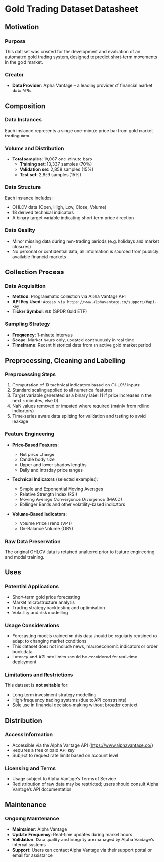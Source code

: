 # Gold Trading Dataset Datasheet

## Motivation

### Purpose
This dataset was created for the development and evaluation of an automated gold trading system, designed to predict short-term movements in the gold market.

### Creator 
- **Data Provider**: Alpha Vantage – a leading provider of financial market data APIs  

## Composition

### Data Instances
Each instance represents a single one-minute price bar from gold market trading data.

### Volume and Distribution
- **Total samples**: 19,067 one-minute bars  
  - **Training set**: 13,337 samples (70%)  
  - **Validation set**: 2,858 samples (15%)  
  - **Test set**: 2,859 samples (15%)

### Data Structure
Each instance includes:
- OHLCV data (Open, High, Low, Close, Volume)
- 18 derived technical indicators
- A binary target variable indicating short-term price direction

### Data Quality
- Minor missing data during non-trading periods (e.g. holidays and market closures)
- No personal or confidential data; all information is sourced from publicly available financial markets

## Collection Process

### Data Acquisition
- **Method**: Programmatic collection via Alpha Vantage API  
- **API Key Used**: `Access via https://www.alphavantage.co/support/#api-key`  
- **Ticker Symbol**: `GLD` (SPDR Gold ETF)

### Sampling Strategy
- **Frequency**: 1-minute intervals  
- **Scope**: Market hours only, updated continuously in real time  
- **Timeframe**: Recent historical data from an active gold market period

## Preprocessing, Cleaning and Labelling

### Preprocessing Steps
1. Computation of 18 technical indicators based on OHLCV inputs
2. Standard scaling applied to all numerical features
3. Target variable generated as a binary label (1 if price increases in the next 5 minutes, else 0)
4. NaN values removed or imputed where required (mainly from rolling indicators)
5. Time-series aware data splitting for validation and testing to avoid leakage

### Feature Engineering

- **Price-Based Features**:  
  - Net price change  
  - Candle body size  
  - Upper and lower shadow lengths  
  - Daily and intraday price ranges  

- **Technical Indicators** (selected examples):  
  - Simple and Exponential Moving Averages  
  - Relative Strength Index (RSI)  
  - Moving Average Convergence Divergence (MACD)  
  - Bollinger Bands and other volatility-based indicators  

- **Volume-Based Indicators**:  
  - Volume Price Trend (VPT)  
  - On-Balance Volume (OBV)

### Raw Data Preservation
The original OHLCV data is retained unaltered prior to feature engineering and model training.

## Uses

### Potential Applications
- Short-term gold price forecasting
- Market microstructure analysis
- Trading strategy backtesting and optimisation
- Volatility and risk modelling

### Usage Considerations
- Forecasting models trained on this data should be regularly retrained to adapt to changing market conditions
- This dataset does not include news, macroeconomic indicators or order book data
- Latency and API rate limits should be considered for real-time deployment

### Limitations and Restrictions
This dataset is **not suitable** for:
- Long-term investment strategy modelling
- High-frequency trading systems (due to API constraints)
- Sole use in financial decision-making without broader context

## Distribution

### Access Information
- Accessible via the Alpha Vantage API (https://www.alphavantage.co/)
- Requires a free or paid API key
- Subject to request rate limits based on account level

### Licensing and Terms
- Usage subject to Alpha Vantage’s Terms of Service
- Redistribution of raw data may be restricted; users should consult Alpha Vantage’s API documentation

## Maintenance

### Ongoing Maintenance
- **Maintainer**: Alpha Vantage  
- **Update Frequency**: Real-time updates during market hours  
- **Validation**: Data quality and integrity are managed by Alpha Vantage’s internal systems  
- **Support**: Users can contact Alpha Vantage via their support portal or email for assistance
